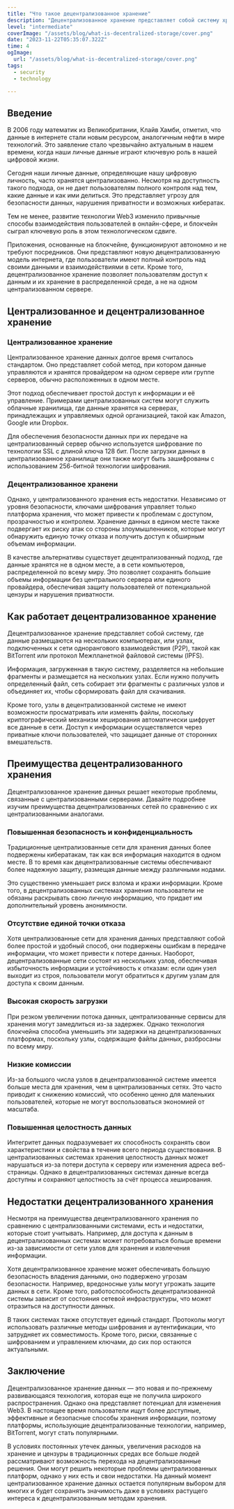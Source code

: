 ```yaml
---
title: "Что такое децентрализованное хранение"
description: "Децентрализованное хранение представляет собой систему хранения данных, где информация размещается и управляется не на одном центральном сервере, а распределенно по нескольким узлам или компьютерам, обеспечивая безопасность, доступность и избежание единой точки отказа. Оно позволяет пользователям хранить информацию в децентрализованной среде, где она защищена от цензуры и обеспечивает большую надежность и устойчивость к сбоям."
level: "intermediate"
coverImage: "/assets/blog/what-is-decentralized-storage/cover.png"
date: "2023-11-22T05:35:07.322Z"
time: 4
ogImage:
  url: "/assets/blog/what-is-decentralized-storage/cover.png"
tags:
  - security
  - technology  

---
```


## Введение
В 2006 году математик из Великобритании, Клайв Хамби, отметил, что данные в интернете стали новым ресурсом, аналогичным нефти в мире технологий. Это заявление стало чрезвычайно актуальным в нашем времени, когда наши личные данные играют ключевую роль в нашей цифровой жизни.

Сегодня наши личные данные, определяющие нашу цифровую личность, часто хранятся централизованно. Несмотря на доступность такого подхода, он не дает пользователям полного контроля над тем, какие данные и как ими делиться. Это представляет угрозу для безопасности данных, нарушения приватности и возможных кибератак.

Тем не менее, развитие технологии Web3 изменило привычные способы взаимодействия пользователей в онлайн-сфере, и блокчейн сыграл ключевую роль в этом технологическом сдвиге.

Приложения, основанные на блокчейне, функционируют автономно и не требуют посредников. Они представляют новую децентрализованную модель интернета, где пользователи имеют полный контроль над своими данными и взаимодействиями в сети. Кроме того, децентрализованное хранение позволяет пользователям доступ к данным и их хранение в распределенной среде, а не на одном централизованном сервере.

## Централизованное и децентрализованное хранение
### Централизованное хранение

Централизованное хранение данных долгое время считалось стандартом. Оно представляет собой метод, при котором данные управляются и хранятся провайдером на одном сервере или группе серверов, обычно расположенных в одном месте.

Этот подход обеспечивает простой доступ к информации и её управление. Примерами централизованных систем могут служить облачные хранилища, где данные хранятся на серверах, принадлежащих и управляемых одной организацией, такой как Amazon, Google или Dropbox.

Для обеспечения безопасности данных при их передаче на централизованный сервер обычно используется шифрование по технологии SSL с длиной ключа 128 бит. После загрузки данных в централизованное хранилище они также могут быть зашифрованы с использованием 256-битной технологии шифрования.

### Децентрализованное хранени
Однако, у централизованного хранения есть недостатки. Независимо от уровня безопасности, ключами шифрования управляет только платформа хранения, что может привести к проблемам с доступом, прозрачностью и контролем. Хранение данных в едином месте также подвергает их риску атак со стороны злоумышленников, которые могут обнаружить единую точку отказа и получить доступ к обширным объемам информации.

В качестве альтернативы существует децентрализованный подход, где данные хранятся не в одном месте, а в сети компьютеров, распределенной по всему миру. Это позволяет сохранять большие объемы информации без центрального сервера или единого провайдера, обеспечивая защиту пользователей от потенциальной цензуры и нарушения приватности.

## Как работает децентрализованное хранение
Децентрализованное хранение представляет собой систему, где данные размещаются на нескольких компьютерах, или узлах, подключенных к сети однорангового взаимодействия (P2P), такой как BitTorrent или протокол Межпланетной файловой системы (IPFS).

Информация, загруженная в такую систему, разделяется на небольшие фрагменты и размещается на нескольких узлах. Если нужно получить определенный файл, сеть собирает эти фрагменты с различных узлов и объединяет их, чтобы сформировать файл для скачивания.

Кроме того, узлы в децентрализованной системе не имеют возможности просматривать или изменять файлы, поскольку криптографический механизм хеширования автоматически шифрует все данные в сети. Доступ к информации осуществляется через приватные ключи пользователей, что защищает данные от сторонних вмешательств.

## Преимущества децентрализованного хранения

Децентрализованное хранение данных решает некоторые проблемы, связанные с централизованными серверами. Давайте подробнее изучим преимущества децентрализованных сетей по сравнению с их централизованными аналогами.

### Повышенная безопасность и конфиденциальность
Традиционные централизованные сети для хранения данных более подвержены кибератакам, так как вся информация находится в одном месте. В то время как децентрализованные системы обеспечивают более надежную защиту, размещая данные между различными нодами.

Это существенно уменьшает риск взлома и кражи информации. Кроме того, в децентрализованных системах хранения пользователи не обязаны раскрывать свою личную информацию, что придает им дополнительный уровень анонимности.

### Отсутствие единой точки отказа
Хотя централизованные сети для хранения данных представляют собой более простой и удобный способ, они подвержены ошибкам в передаче информации, что может привести к потере данных. Наоборот, децентрализованные сети состоят из нескольких узлов, обеспечивая избыточность информации и устойчивость к отказам: если один узел выходит из строя, пользователи могут обратиться к другим узлам для доступа к своим данным.

### Высокая скорость загрузки
При резком увеличении потока данных, централизованные сервисы для хранения могут замедлиться из-за задержек. Однако технология блокчейна способна уменьшить эти задержки на децентрализованных платформах, поскольку узлы, содержащие файлы данных, разбросаны по всему миру.

### Низкие комиссии
Из-за большого числа узлов в децентрализованной системе имеется больше места для хранения, чем в централизованных сетях. Это часто приводит к снижению комиссий, что особенно ценно для маленьких пользователей, которые не могут воспользоваться экономией от масштаба.

### Повышенная целостность данных
Интегритет данных подразумевает их способность сохранять свои характеристики и свойства в течение всего периода существования. В централизованных системах хранения целостность данных может нарушаться из-за потери доступа к серверу или изменения адреса веб-страницы. Однако в децентрализованных системах данные всегда доступны и сохраняют целостность за счёт процесса хеширования.

## Недостатки децентрализованного хранения
Несмотря на преимущества децентрализованного хранения по сравнению с централизованными системами, есть и недостатки, которые стоит учитывать. Например, для доступа к данным в децентрализованных системах может потребоваться больше времени из-за зависимости от сети узлов для хранения и извлечения информации.

Хотя децентрализованное хранение может обеспечивать большую безопасность владения данными, оно подвержено угрозам безопасности. Например, вредоносные узлы могут угрожать защите данных в сети. Кроме того, работоспособность децентрализованной системы зависит от состояния сетевой инфраструктуры, что может отразиться на доступности данных.

В таких системах также отсутствует единый стандарт. Протоколы могут использовать различные методы шифрования и аутентификации, что затрудняет их совместимость. Кроме того, риски, связанные с шифрованием и управлением ключами, до сих пор остаются актуальными.

## Заключение 
Децентрализованное хранение данных — это новая и по-прежнему развивающаяся технология, которая еще не получила широкого распространения. Однако она представляет потенциал для изменения Web3. В настоящее время пользователи ищут более доступные, эффективные и безопасные способы хранения информации, поэтому платформы, использующие децентрализованные технологии, например, BitTorrent, могут стать популярными.

В условиях постоянных утечек данных, увеличения расходов на хранение и цензуры в традиционных средах все больше людей рассматривают возможность перехода на децентрализованные решения. Они могут решить некоторые проблемы централизованных платформ, однако у них есть и свои недостатки. На данный момент централизованное хранение данных остается популярным выбором для многих и будет сохранять значимость даже в условиях растущего интереса к децентрализованным методам хранения.

